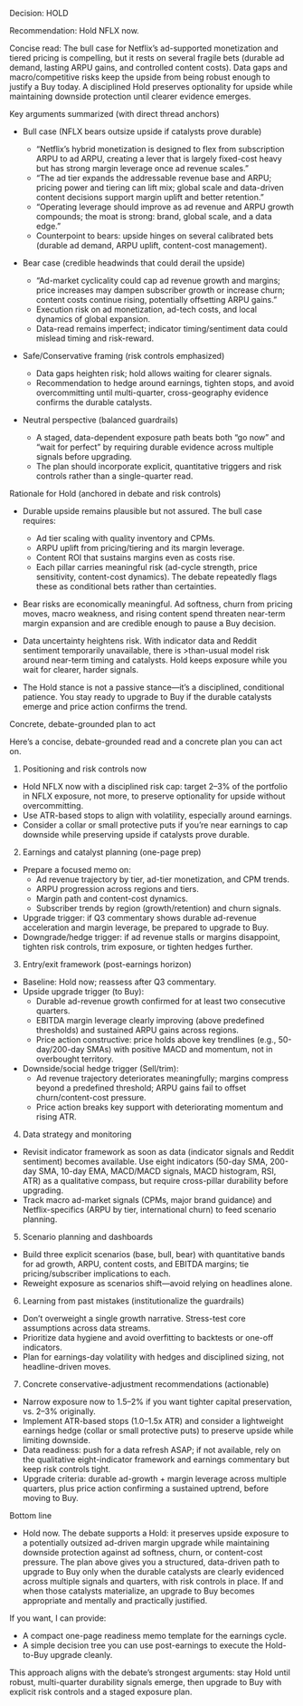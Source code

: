 Decision: HOLD

Recommendation: Hold NFLX now.

Concise read: The bull case for Netflix’s ad-supported monetization and tiered pricing is compelling, but it rests on several fragile bets (durable ad demand, lasting ARPU gains, and controlled content costs). Data gaps and macro/competitive risks keep the upside from being robust enough to justify a Buy today. A disciplined Hold preserves optionality for upside while maintaining downside protection until clearer evidence emerges.

Key arguments summarized (with direct thread anchors)

- Bull case (NFLX bears outsize upside if catalysts prove durable)
  - “Netflix’s hybrid monetization is designed to flex from subscription ARPU to ad ARPU, creating a lever that is largely fixed-cost heavy but has strong margin leverage once ad revenue scales.”
  - “The ad tier expands the addressable revenue base and ARPU; pricing power and tiering can lift mix; global scale and data-driven content decisions support margin uplift and better retention.”
  - “Operating leverage should improve as ad revenue and ARPU growth compounds; the moat is strong: brand, global scale, and a data edge.”
  - Counterpoint to bears: upside hinges on several calibrated bets (durable ad demand, ARPU uplift, content-cost management). 

- Bear case (credible headwinds that could derail the upside)
  - “Ad-market cyclicality could cap ad revenue growth and margins; price increases may dampen subscriber growth or increase churn; content costs continue rising, potentially offsetting ARPU gains.”
  - Execution risk on ad monetization, ad-tech costs, and local dynamics of global expansion.
  - Data-read remains imperfect; indicator timing/sentiment data could mislead timing and risk-reward.

- Safe/Conservative framing (risk controls emphasized)
  - Data gaps heighten risk; hold allows waiting for clearer signals.
  - Recommendation to hedge around earnings, tighten stops, and avoid overcommitting until multi-quarter, cross-geography evidence confirms the durable catalysts.

- Neutral perspective (balanced guardrails)
  - A staged, data-dependent exposure path beats both “go now” and “wait for perfect” by requiring durable evidence across multiple signals before upgrading.
  - The plan should incorporate explicit, quantitative triggers and risk controls rather than a single-quarter read.

Rationale for Hold (anchored in debate and risk controls)

- Durable upside remains plausible but not assured. The bull case requires:
  - Ad tier scaling with quality inventory and CPMs.
  - ARPU uplift from pricing/tiering and its margin leverage.
  - Content ROI that sustains margins even as costs rise.
  - Each pillar carries meaningful risk (ad-cycle strength, price sensitivity, content-cost dynamics). The debate repeatedly flags these as conditional bets rather than certainties.

- Bear risks are economically meaningful. Ad softness, churn from pricing moves, macro weakness, and rising content spend threaten near-term margin expansion and are credible enough to pause a Buy decision.

- Data uncertainty heightens risk. With indicator data and Reddit sentiment temporarily unavailable, there is >than-usual model risk around near-term timing and catalysts. Hold keeps exposure while you wait for clearer, harder signals.

- The Hold stance is not a passive stance—it’s a disciplined, conditional patience. You stay ready to upgrade to Buy if the durable catalysts emerge and price action confirms the trend.

Concrete, debate-grounded plan to act

Here’s a concise, debate-grounded read and a concrete plan you can act on.

1) Positioning and risk controls now
- Hold NFLX now with a disciplined risk cap: target 2–3% of the portfolio in NFLX exposure, not more, to preserve optionality for upside without overcommitting.
- Use ATR-based stops to align with volatility, especially around earnings.
- Consider a collar or small protective puts if you’re near earnings to cap downside while preserving upside if catalysts prove durable.

2) Earnings and catalyst planning (one-page prep)
- Prepare a focused memo on:
  - Ad revenue trajectory by tier, ad-tier monetization, and CPM trends.
  - ARPU progression across regions and tiers.
  - Margin path and content-cost dynamics.
  - Subscriber trends by region (growth/retention) and churn signals.
- Upgrade trigger: if Q3 commentary shows durable ad-revenue acceleration and margin leverage, be prepared to upgrade to Buy.
- Downgrade/hedge trigger: if ad revenue stalls or margins disappoint, tighten risk controls, trim exposure, or tighten hedges further.

3) Entry/exit framework (post-earnings horizon)
- Baseline: Hold now; reassess after Q3 commentary.
- Upside upgrade trigger (to Buy):
  - Durable ad-revenue growth confirmed for at least two consecutive quarters.
  - EBITDA margin leverage clearly improving (above predefined thresholds) and sustained ARPU gains across regions.
  - Price action constructive: price holds above key trendlines (e.g., 50-day/200-day SMAs) with positive MACD and momentum, not in overbought territory.
- Downside/social hedge trigger (Sell/trim):
  - Ad revenue trajectory deteriorates meaningfully; margins compress beyond a predefined threshold; ARPU gains fail to offset churn/content-cost pressure.
  - Price action breaks key support with deteriorating momentum and rising ATR.

4) Data strategy and monitoring
- Revisit indicator framework as soon as data (indicator signals and Reddit sentiment) becomes available. Use eight indicators (50-day SMA, 200-day SMA, 10-day EMA, MACD/MACD signals, MACD histogram, RSI, ATR) as a qualitative compass, but require cross-pillar durability before upgrading.
- Track macro ad-market signals (CPMs, major brand guidance) and Netflix-specifics (ARPU by tier, international churn) to feed scenario planning.

5) Scenario planning and dashboards
- Build three explicit scenarios (base, bull, bear) with quantitative bands for ad growth, ARPU, content costs, and EBITDA margins; tie pricing/subscriber implications to each.
- Reweight exposure as scenarios shift—avoid relying on headlines alone.

6) Learning from past mistakes (institutionalize the guardrails)
- Don’t overweight a single growth narrative. Stress-test core assumptions across data streams.
- Prioritize data hygiene and avoid overfitting to backtests or one-off indicators.
- Plan for earnings-day volatility with hedges and disciplined sizing, not headline-driven moves.

7) Concrete conservative-adjustment recommendations (actionable)
- Narrow exposure now to 1.5–2% if you want tighter capital preservation, vs. 2–3% originally.
- Implement ATR-based stops (1.0–1.5x ATR) and consider a lightweight earnings hedge (collar or small protective puts) to preserve upside while limiting downside.
- Data readiness: push for a data refresh ASAP; if not available, rely on the qualitative eight-indicator framework and earnings commentary but keep risk controls tight.
- Upgrade criteria: durable ad-growth + margin leverage across multiple quarters, plus price action confirming a sustained uptrend, before moving to Buy.

Bottom line

- Hold now. The debate supports a Hold: it preserves upside exposure to a potentially outsized ad-driven margin upgrade while maintaining downside protection against ad softness, churn, or content-cost pressure. The plan above gives you a structured, data-driven path to upgrade to Buy only when the durable catalysts are clearly evidenced across multiple signals and quarters, with risk controls in place. If and when those catalysts materialize, an upgrade to Buy becomes appropriate and mentally and practically justified.

If you want, I can provide:
- A compact one-page readiness memo template for the earnings cycle.
- A simple decision tree you can use post-earnings to execute the Hold-to-Buy upgrade cleanly.

This approach aligns with the debate’s strongest arguments: stay Hold until robust, multi-quarter durability signals emerge, then upgrade to Buy with explicit risk controls and a staged exposure plan.